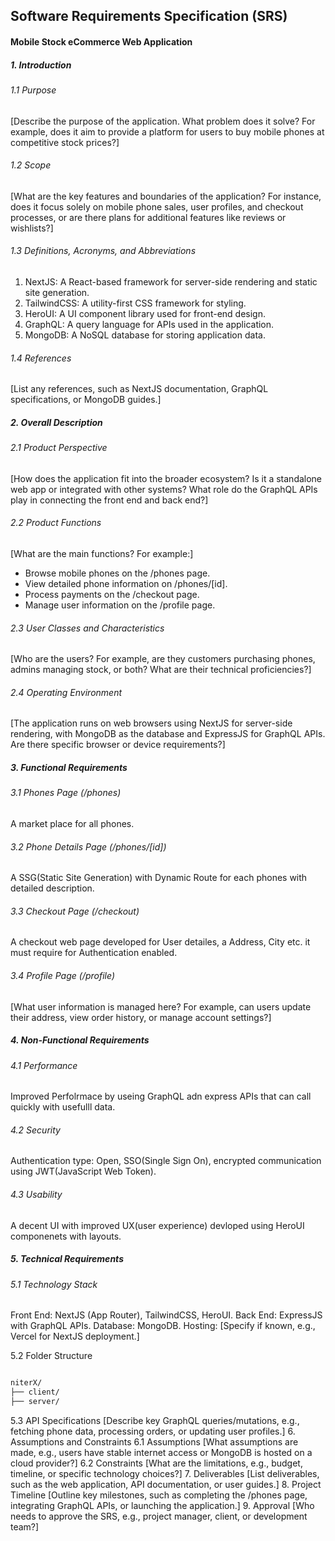 ## Software Requirements Specification (SRS)
#### Mobile Stock eCommerce Web Application

##### 1. Introduction

###### 1.1 Purpose
[Describe the purpose of the application. What problem does it solve? For example, does it aim to provide a platform for users to buy mobile phones at competitive stock prices?]
###### 1.2 Scope
[What are the key features and boundaries of the application? For instance, does it focus solely on mobile phone sales, user profiles, and checkout processes, or are there plans for additional features like reviews or wishlists?]
###### 1.3 Definitions, Acronyms, and Abbreviations

1. NextJS: A React-based framework for server-side rendering and static site generation.
2. TailwindCSS: A utility-first CSS framework for styling.
3. HeroUI: A UI component library used for front-end design.
4. GraphQL: A query language for APIs used in the application.
5. MongoDB: A NoSQL database for storing application data.

###### 1.4 References
[List any references, such as NextJS documentation, GraphQL specifications, or MongoDB guides.]
##### 2. Overall Description
###### 2.1 Product Perspective
[How does the application fit into the broader ecosystem? Is it a standalone web app or integrated with other systems? What role do the GraphQL APIs play in connecting the front end and back end?]
###### 2.2 Product Functions
[What are the main functions? For example:]

* Browse mobile phones on the /phones page.
* View detailed phone information on /phones/[id].
* Process payments on the /checkout page.
* Manage user information on the /profile page.

###### 2.3 User Classes and Characteristics
[Who are the users? For example, are they customers purchasing phones, admins managing stock, or both? What are their technical proficiencies?]
###### 2.4 Operating Environment
[The application runs on web browsers using NextJS for server-side rendering, with MongoDB as the database and ExpressJS for GraphQL APIs. Are there specific browser or device requirements?]
##### 3. Functional Requirements

###### 3.1 Phones Page (/phones)
A market place for all phones.
###### 3.2 Phone Details Page (/phones/[id])
A SSG(Static Site Generation) with Dynamic Route for each phones with detailed description.
###### 3.3 Checkout Page (/checkout)
A checkout web page developed for User detailes, a Address, City etc. it must require for Authentication enabled.
###### 3.4 Profile Page (/profile)
[What user information is managed here? For example, can users update their address, view order history, or manage account settings?]
##### 4. Non-Functional Requirements
###### 4.1 Performance
Improved Perfolrmace by useing GraphQL adn express APIs that can call quickly with usefulll data.
###### 4.2 Security
Authentication type: Open, SSO(Single Sign On), encrypted communication using JWT(JavaScript Web Token).
###### 4.3 Usability
A decent UI with improved UX(user experience) devloped using HeroUI componenets with layouts.
##### 5. Technical Requirements
###### 5.1 Technology Stack

Front End: NextJS (App Router), TailwindCSS, HeroUI.
Back End: ExpressJS with GraphQL APIs.
Database: MongoDB.
Hosting: [Specify if known, e.g., Vercel for NextJS deployment.]

5.2 Folder Structure

```txt

niterX/
├── client/ 
├── server/

```

5.3 API Specifications
[Describe key GraphQL queries/mutations, e.g., fetching phone data, processing orders, or updating user profiles.]
6. Assumptions and Constraints
6.1 Assumptions
[What assumptions are made, e.g., users have stable internet access or MongoDB is hosted on a cloud provider?]
6.2 Constraints
[What are the limitations, e.g., budget, timeline, or specific technology choices?]
7. Deliverables
[List deliverables, such as the web application, API documentation, or user guides.]
8. Project Timeline
[Outline key milestones, such as completing the /phones page, integrating GraphQL APIs, or launching the application.]
9. Approval
[Who needs to approve the SRS, e.g., project manager, client, or development team?]